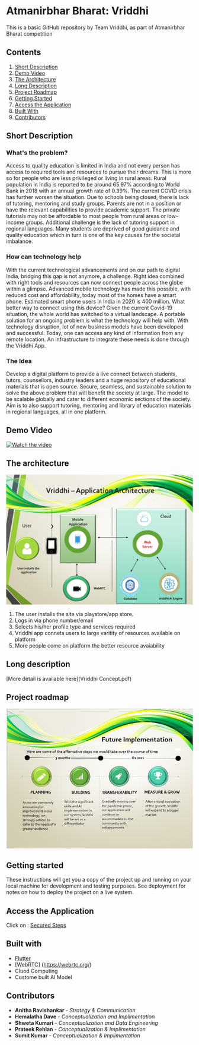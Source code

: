 # Atmanirbhar Bharat: Vriddhi

This is a basic GitHub repository by Team Vriddhi, as part of Atmanirbhar Bharat competition


## Contents

1. [Short Description](#short-description)
1. [Demo Video](#demo-video)
1. [The Architecture](#the-architecture)
1. [Long Description](#long-description)
1. [Project Roadmap](#project-roadmap)
1. [Getting Started](#getting-started)
1. [Access the Application](#Access-the-Application)
1. [Built With](#built-with)
1. [Contributors](#contributors)

## Short Description

### What's the problem?

Access to quality education is limited in India and not every person has access to required tools and resources to pursue their dreams.
This is more so for people who are less privileged or living in rural areas. Rural population in India is reported to be around 65.97% according to World Bank in 2018 with an annual growth rate of 0.39%.
The current COVID crisis has further worsen the situation. Due to schools being closed, there is lack of tutoring, mentoring and study groups. Parents are not in a position or have the relevant capabilities to provide academic support. The private tutorials may not be affordable to most people from rural areas or low-income groups. Additional challenge is the lack of tutoring support in regional languages.
Many students are deprived of good guidance and quality education which in turn is one of the key causes for the societal imbalance.

### How can technology help

With the current technological advancements and on our path to digital India, bridging this gap is not anymore, a challenge. Right idea combined with right tools and resources can now connect people across the globe within a glimpse.
Advanced mobile technology has made this possible, with reduced cost and affordability, today most of the homes have a smart phone. Estimated smart phone users in India in 2020 is 400 million. What better way to connect using this device? Given the current Covid-19 situation, the whole world has switched to a virtual landscape.
A portable solution for an ongoing problem is what the technology will help with. With technology disruption, lot of new business models have been developed and successful. Today, one can access any kind of information from any remote location.
An infrastructure to integrate these needs is done through the Vriddhi App.

### The Idea

Develop a digital platform to provide a live connect between students, tutors, counsellors, industry leaders and a huge repository of educational materials that is open source. 
Secure, seamless, and sustainable solution to solve the above problem that will benefit the society at large. The model to be scalable globally and cater to different economic sections of the society.  
Aim is to also support tutoring, mentoring and library of education materials in regional languages, all in one platform. 


## Demo Video

[![Watch the video](SecuredSteps.png)](https://www.youtube.com/watch?v=W6Fa_aaWRTk)

## The architecture

![Architechture](vriddhiArchitecture.jpg)

1. The user installs the site via playstore/app store.
2. Logs in via phone number/email
3. Selects his/her profile type and services required
4. Vriddhi app connets users to large varitity of resources available on platform
5. More people come on platform the better resource avaiability 

## Long description

[More detail is available here](Vriddhi Concept.pdf)

## Project roadmap

![Roadmap](https://github.com/teamvridhi/Vriddhi_Submission/raw/master/VriddhiFutureImplementation.jpg)

## Getting started

These instructions will get you a copy of the project up and running on your local machine for development and testing purposes. See deployment for notes on how to deploy the project on a live system.

## Access the Application

Click on : [Secured Steps](https://public.tableau.com/profile/hema3100#!/vizhome/WiTHackathon-SankalpTeam-SecuredSteps/Welcome?publish=yes) 



## Built with

* [Flutter](https://flutter.dev/)
* [WebRTC] (https://webrtc.org/)
* Cluod Computing
* Custome built AI Model

## Contributors

* **Anitha Ravishankar** - *Strategy & Communication*
* **Hemalatha Dave** - *Conceptualization and Implimentation*
* **Shweta Kumari** - *Conceptualization and Data Engineering*
* **Prateek Rehlan** - *Conceptualization & Implimentation*
* **Sumit Kumar** - *Conceptualization & Implimentation*
